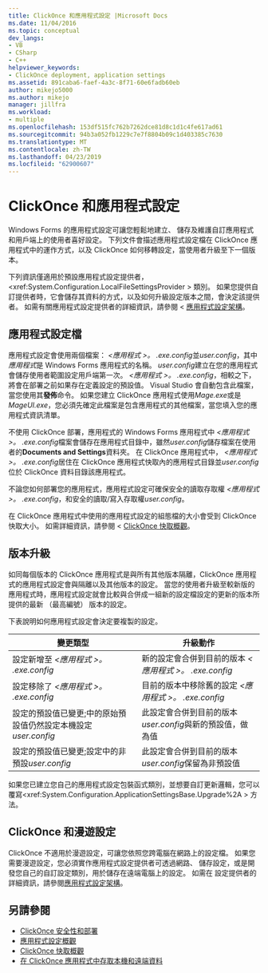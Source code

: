 ```yaml
---
title: ClickOnce 和應用程式設定 |Microsoft Docs
ms.date: 11/04/2016
ms.topic: conceptual
dev_langs:
- VB
- CSharp
- C++
helpviewer_keywords:
- ClickOnce deployment, application settings
ms.assetid: 891caba6-faef-4a3c-8f71-60e6fadb60eb
author: mikejo5000
ms.author: mikejo
manager: jillfra
ms.workload:
- multiple
ms.openlocfilehash: 153df515fc762b7262dce81d8c1d1c4fe617ad61
ms.sourcegitcommit: 94b3a052fb1229c7e7f8804b09c1d403385c7630
ms.translationtype: MT
ms.contentlocale: zh-TW
ms.lasthandoff: 04/23/2019
ms.locfileid: "62900607"
---
```

# <a name="clickonce-and-application-settings"></a>ClickOnce 和應用程式設定
Windows Forms 的應用程式設定可讓您輕鬆地建立、 儲存及維護自訂應用程式和用戶端上的使用者喜好設定。 下列文件會描述應用程式設定檔在 ClickOnce 應用程式中的運作方式，以及 ClickOnce 如何移轉設定，當使用者升級至下一個版本。

 下列資訊僅適用於預設應用程式設定提供者， \<xref:System.Configuration.LocalFileSettingsProvider > 類別。 如果您提供自訂提供者時，它會儲存其資料的方式，以及如何升級設定版本之間，會決定該提供者。 如需有關應用程式設定提供者的詳細資訊，請參閱 <<c0> [ 應用程式設定架構](/dotnet/framework/winforms/advanced/application-settings-architecture)。

## <a name="application-settings-files"></a>應用程式設定檔
 應用程式設定會使用兩個檔案： *\<應用程式 >。 .exe.config*並*user.config*，其中*應用程式*是 Windows Forms 應用程式的名稱。 *user.config*建立在您的應用程式會儲存使用者範圍設定用戶端第一次。 *\<應用程式 >。 .exe.config*，相較之下，將會在部署之前如果存在定義設定的預設值。 Visual Studio 會自動包含此檔案，當您使用其**發佈**命令。 如果您建立 ClickOnce 應用程式使用*Mage.exe*或是*MageUI.exe*，您必須先確定此檔案是包含應用程式的其他檔案，當您填入您的應用程式資訊清單。

 不使用 ClickOnce 部署，應用程式的 Windows Forms 應用程式中 *\<應用程式 >。 .exe.config*檔案會儲存在應用程式目錄中，雖然*user.config*儲存檔案在使用者的**Documents and Settings**資料夾。 在 ClickOnce 應用程式中， *\<應用程式 >。 .exe.config*居住在 ClickOnce 應用程式快取內的應用程式目錄並*user.config*位於 ClickOnce 資料目錄該應用程式。

 不論您如何部署您的應用程式，應用程式設定可確保安全的讀取存取權 *\<應用程式 >。 .exe.config*，和安全的讀取/寫入存取權*user.config*。

 在 ClickOnce 應用程式中使用的應用程式設定的組態檔的大小會受到 ClickOnce 快取大小。 如需詳細資訊，請參閱 < [ClickOnce 快取概觀](../deployment/clickonce-cache-overview.md)。

## <a name="version-upgrades"></a>版本升級
 如同每個版本的 ClickOnce 應用程式是與所有其他版本隔離，ClickOnce 應用程式的應用程式設定會與隔離以及其他版本的設定。 當您的使用者升級至較新版的應用程式時，應用程式設定就會比較與合併成一組新的設定檔設定的更新的版本所提供的最新 （最高編號） 版本的設定。

 下表說明如何應用程式設定會決定要複製的設定。

|變更類型|升級動作|
|--------------------|--------------------|
|設定新增至 *\<應用程式 >。 .exe.config*|新的設定會合併到目前的版本 *\<應用程式 >。 .exe.config*|
|設定移除了 *\<應用程式 >。 .exe.config*|目前的版本中移除舊的設定 *\<應用程式 >。 .exe.config*|
|設定的預設值已變更;中的原始預設值仍然設定本機設定*user.config*|此設定會合併到目前的版本*user.config*與新的預設值，做為值|
|設定的預設值已變更;設定中的非預設*user.config*|此設定會合併到目前的版本*user.config*保留為非預設值|

如果您已建立您自己的應用程式設定包裝函式類別，並想要自訂更新邏輯，您可以覆寫\<xref:System.Configuration.ApplicationSettingsBase.Upgrade%2A > 方法。

## <a name="clickonce-and-roaming-settings"></a>ClickOnce 和漫遊設定
 ClickOnce 不適用於漫遊設定，可讓您依照您跨電腦在網路上的設定檔。 如果您需要漫遊設定，您必須實作應用程式設定提供者可透過網路、 儲存設定，或是開發您自己的自訂設定類別，用於儲存在遠端電腦上的設定。 如需在 設定提供者的詳細資訊，請參閱[應用程式設定架構](/dotnet/framework/winforms/advanced/application-settings-architecture)。

## <a name="see-also"></a>另請參閱
- [ClickOnce 安全性和部署](../deployment/clickonce-security-and-deployment.md)
- [應用程式設定概觀](/dotnet/framework/winforms/advanced/application-settings-overview)
- [ClickOnce 快取概觀](../deployment/clickonce-cache-overview.md)
- [在 ClickOnce 應用程式中存取本機和遠端資料](../deployment/accessing-local-and-remote-data-in-clickonce-applications.md)
